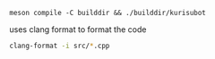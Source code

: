 ```
meson compile -C builddir && ./builddir/kurisubot
```

uses clang format to format the code
```bash
clang-format -i src/*.cpp
```
